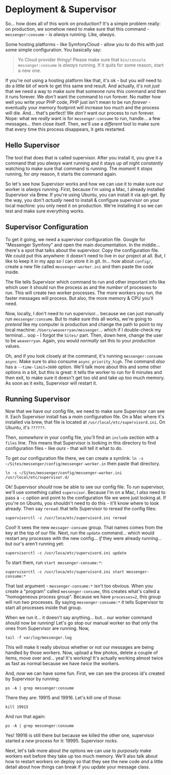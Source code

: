 # Deployment & Supervisor

So... how does all of this work on production? It's a simple problem really: on
production, we somehow need to make sure that this command - `messenger:consume` -
is *always* running. Like, *always*.

Some hosting platforms - like SymfonyCloud - allow you to do this with just some
simple configuration. You basically say:

> Yo Cloud provider thingy! Please make sure that `bin/console messenger:consume`
> is *always* running. If it quits for some reason, start a new one.

If you're *not* using a hosting platform like that, it's ok - but you *will* need
to do a little bit of work to get this same end result. And actually, it's not
*just* that we need a way to make sure that someone runs this command and then
it runs forever. We *don't* want the command to run forever. No matter how well
you write your PHP code, PHP just isn't mean to be run *forever* - eventually your
memory footprint will increase too much and the process will die. And... that's
perfect! We *don't* want our process to run forever. Nope: what we *really* want
is for `messenger:consume` to run, handle... a few messages... then close itself.
Then, we'll use a *different* tool to make sure that every time this process
disappears, it gets restarted.

## Hello Supervisor

The tool that does that is called supervisor. After you install it, you give it
a command that you *always* want running and it stays up *all* night *constantly*
watching to make sure that command is running. The *moment* it stops running,
for *any* reason, it starts the command again.

So let's see how Supervisor works and how we can use it to make sure our worker
is *always* running. First, because I'm using a Mac, I already installed Supervisor
via Brew. If you're using Ubuntu, you can install it via apt-get. By the way,
you don't *actually* need to install & configure supervisor on your local machine:
you only need it on production. We're installing it so we can test and make sure
everything works.

## Supervisor Configuration

To get it going, we need a supervisor configuration file. Google for
"Messenger Symfony" and open the main documentation. In the middle... there's a
spot that talks about the supervisor. Copy the configuration file. We could put
this anywhere: it doesn't need to live in our project at all. But, I like to keep
it in my app so I can store it in git. In... how about `config/`, create a new
file called `messenger-worker.ini` and then paste the code inside.

The file tells Supervisor which command to run and other important info like which
user it should run the process as and the *number* of processes to run. This will
create *two* worker processes. The more workers you run, the faster messages will
process. But also, the more memory & CPU you'll need.

Now, locally, I don't need to run supervisor... because we can just manually run
`messenger:consume`. But to make sure this all works, we're going to *pretend*
like my computer is production and change the path to point to my local machine:
`/Users/weaverryan/messenger`... which if I double-check my terminal... oop - I
forgot the `Sites/` part. Then, down here, change the user to be `weaverryan`.
Again, you would *normally* set this to your *production* values.

Oh, and if you look closely at the command, it's running
`messenger:consume async`. Make sure to also consume `async_priority_high`.
The command *also* has a `--time-limit=3600` option. We'll talk more about this
and some other options in a bit, but this is great: it tells the worker to run
for 6 minutes and then exit, to make sure it doesn't get too old and take up
too much memory. As soon as it exits, Supervisor will restart it.

## Running Supervisor

Now that we have our config file, we need to make sure Supervisor can see it.
Each Supervisor install has a *main* configuration file. On a Mac where it's
installed via brew, that file is located at `/usr/local/etc/supervisord.ini`.
On Ubuntu, it's `??????`.

Then, *somewhere* in your config file, you'll find an `include` section with a
`files` line. *This* means that Supervisor is looking in this directory to find
configuration files - like *ours* - that will tell it what to do.

To get *our* configuration file there, we can create a symlink:
`ln -s ~/Sites/messenger/config/messenger-worker.in` then paste that directory.

```terminal-silent
ln -s ~/Sites/messenger/config/messenger-worker.ini /usr/local/etc/supervisor.d/
```

Ok! Supervisor *should* now be able to see our config file. To *run* supervisor,
we'll use something called `supervisor`. Because I'm on a Mac, I *also* need to
pass a `-c` option and point to the configuration file we were just looking at.
If you're on Ubuntu, you shouldn't need to do this - it'll know where to look
already. Then say `reread`: that tells Supervisor to reread the config files:

```terminal-silent
supervisorctl -c /usr/loca/etc/supervisord.ini reread
```

Cool! It sees the new `messager-consume` group. That names comes from the key
at the top of our file. Next, run the `update` command... which would restart
any processes with the new config... *if* they were already running... but our's
aren't running yet:

```terminal-silent
supervisorctl -c /usr/loca/etc/supervisord.ini update
```

To start them, run `start messenger-consume:*`:

```terminal-silent
supervisorctl -c /usr/loca/etc/supervisord.ini start messenger-consume:*
```

That last argument - `messenger-consume:*` isn't too obvious. When you create a
"program" called `messenger-consume`, this creates what's called a
"homogeneous process group". Because we have `processes=2`, this group will run
*two* processes. By saying `messenger-consume:*` it tells Supervisor to start all
processes inside that group.

When we run it... it doesn't say anything... but... our worker command should now
be running! Let's go stop our manual worker so that *only* the ones from Supervisor
are running. Now,

```terminal
tail -f var/log/messenger.log
```

This will make it really obvious whether or not our messages are being handled by
those workers. Now, upload a few photos, delete a couple of items, move over and...
yea! It's working! It's  actually working almost twice as fast as normal because
we have *twice* the workers.

And, *now* we can have some fun. First, we can see the process id's created by
Supervisor by running:

```terminal
ps -A | grep messenger:consume
```

There they are: 19915 and 19916. Let's kill one of those:

```terminal
kill 19915
```

And run that again:

```terminal-silent
ps -A | grep messenger:consume
```

Yes! 19916 is still there but because we killed the other one, supervisor started
a *new* process for it: 19995. Supervisor *rocks*.

Next, let's talk more about the options we can use to *purposely* make workers
exit before they take up too much memory. We'll also talk about how to restart
workers on deploy so that they see the new code *and* a little detail about how
things can break if you update your message class.
